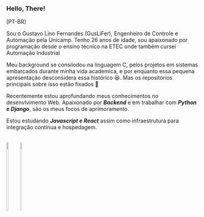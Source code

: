 ### Hello, There! 

[PT-BR] 

Sou o Gustavo Lino Fernandes (GusLiFer), Engenheiro de Controle e Automação pela Unicamp.
Tenho 26 anos de idade, sou apaixonado por programação desde o ensino técnico na ETEC onde também cursei Automação Industrial

Meu background se consilodou na linguagem C, pelos projetos em sistemas embarcados durante minha vida academica, e por enquanto essa pequena apresentação desconsidera essa histórico 😆. Mas os repositórios principais sobre isso estão fixados 📌

Recentemente estou aprofundando meus conhecimentos no desenvlvimento Web. Apaixonado por ***Backend*** e em trabalhar com ***Python e Django***, são os meus focos de aprimoramento. 

Estou estudando ***Javascript e React*** assim como infraestrutura para integração contínua e hospedagem. <br/><br/>

<div style="display: flex">
  <a href="https://github.com/guslifer/">
    <img  height="180em" width="45%" align="left" src="https://github-readme-stats.vercel.app/api?username=guslifer&show_icons=true&theme=transparent&include_all_commits=true&count_private=true"/>
  </a>
  <a href="https://github.com/guslifer/">
    <img height="180em" width="45%" align="right" src="https://github-readme-stats.vercel.app/api/top-langs/?username=guslifer&layout=compact&langs_count=10&hide=C,Makefile,Matlab,Assembly&theme=transparent"/>
  </a>
<div>
